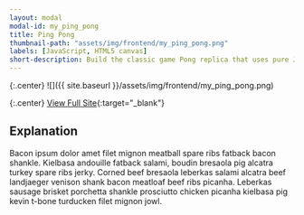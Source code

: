 ```yaml
---
layout: modal
modal-id: my_ping_pong
title: Ping Pong
thumbnail-path: "assets/img/frontend/my_ping_pong.png"
labels: [JavaScript, HTML5 canvas]
short-description: Build the classic game Pong replica that uses pure JavaScript and the HTML5 canvas element.
---
```


{:.center}
![]({{ site.baseurl }}/assets/img/frontend/my_ping_pong.png)

{:.center}
[View Full Site](https://my-ping-pong-ghbooth12.herokuapp.com/index.html){:target="\_blank"}

## Explanation

Bacon ipsum dolor amet filet mignon meatball spare ribs fatback bacon shankle. Kielbasa andouille fatback salami, boudin bresaola pig alcatra turkey spare ribs jerky. Corned beef bresaola leberkas salami alcatra beef landjaeger venison shank bacon meatloaf beef ribs picanha. Leberkas sausage brisket porchetta shankle prosciutto chicken picanha kielbasa pig kevin t-bone turducken filet mignon jowl.
